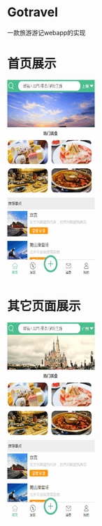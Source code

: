 # Gotravel
一款旅游游记webapp的实现

# 首页展示

<img src="https://github.com/Ciketoom/eshop-pic/blob/master/travel/shouye.gif" width="200" height="450" alt="项目首页模块"/>

# 其它页面展示

<img src="https://github.com/Ciketoom/eshop-pic/blob/master/travel/qita.gif" width="200" height="450" alt="项目其它页面模块"/>

